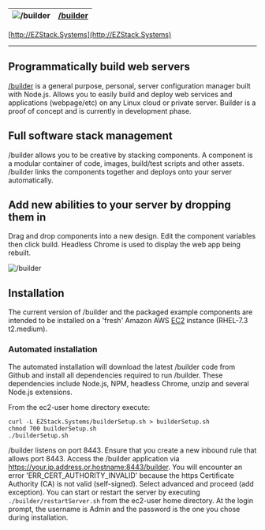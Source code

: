 ![/builder](https://github.com/sbgh/builder/raw/master/static/images/server.png "/builder") | [/builder](http://EZStack.Systems)
--- | --- 

[http://EZStack.Systems](http://EZStack.Systems)

---
## Programmatically build web servers

[/builder](http://EZStack.Systems) is a general purpose, personal, server configuration manager built with Node.js. Allows you to easily build and deploy web services and applications (webpage/etc) on any Linux cloud or private server. Builder is a proof of concept and is currently in development phase.

## Full software stack management

/builder allows you to be creative by stacking components. A component is a modular container of code, images, build/test scripts and other assets. /builder links the components together and deploys onto your server automatically. 

## Add new abilities to your server by dropping them in

Drag and drop components into a new design. Edit the component variables then click build. Headless Chrome is used to display the web app being rebuilt.

![/builder](http://ezstack.systems/images/home-build-opt8-drk.gif "/builder") 

## Installation

The current version of /builder and the packaged example components are intended to be installed on a 'fresh' Amazon AWS [EC2](https://us-west-2.console.aws.amazon.com/ec2/) instance (RHEL-7.3 t2.medium).

### Automated installation

The automated installation will download the latest /builder code from Github and install all dependencies required to run /builder.
These dependencies include Node.js, NPM, headless Chrome, unzip and several Node.js extensions.

From the ec2-user home directory execute:
```
curl -L EZStack.Systems/builderSetup.sh > builderSetup.sh
chmod 700 builderSetup.sh
./builderSetup.sh
```

/builder listens on port 8443. Ensure that you create a new inbound rule that allows port 8443.
Access the /builder application via https://your.ip.address.or.hostname:8443/builder.
You will encounter an error 'ERR_CERT_AUTHORITY_INVALID' because the https Certificate Authority (CA) is not valid (self-signed). Select advanced and proceed (add exception).
You can start or restart the server by executing `./builder/restartServer.sh` from the ec2-user home directory.
At the login prompt, the username is Admin and the password is the one you chose during installation. 







